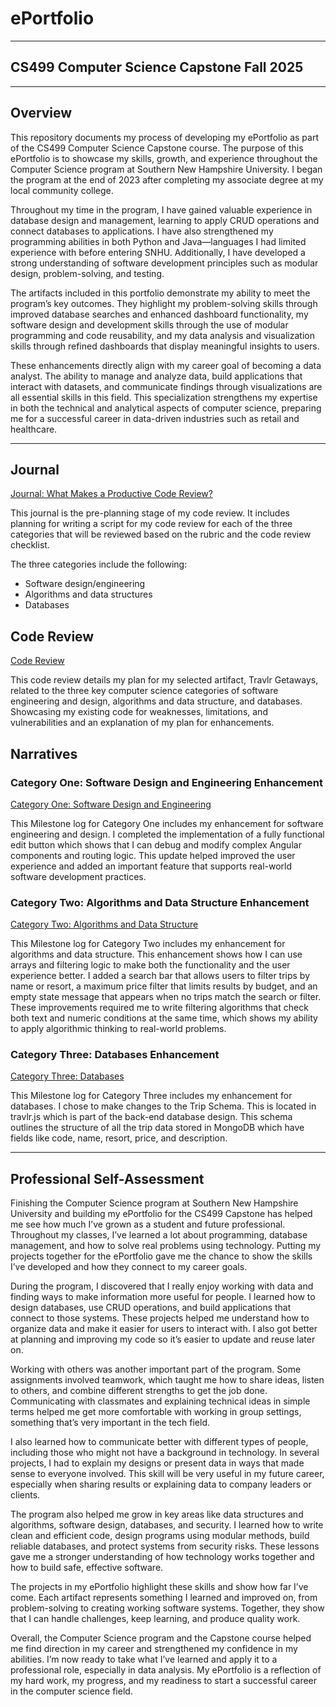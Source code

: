 # ePortfolio

---

## CS499 Computer Science Capstone Fall 2025

---

## Overview

This repository documents my process of developing my ePortfolio as part of the CS499 Computer Science Capstone course. The purpose of this ePortfolio is to showcase my skills, growth, and experience throughout the Computer Science program at Southern New Hampshire University. I began the program at the end of 2023 after completing my associate degree at my local community college.

Throughout my time in the program, I have gained valuable experience in database design and management, learning to apply CRUD operations and connect databases to applications. I have also strengthened my programming abilities in both Python and Java—languages I had limited experience with before entering SNHU. Additionally, I have developed a strong understanding of software development principles such as modular design, problem-solving, and testing.

The artifacts included in this portfolio demonstrate my ability to meet the program’s key outcomes. They highlight my problem-solving skills through improved database searches and enhanced dashboard functionality, my software design and development skills through the use of modular programming and code reusability, and my data analysis and visualization skills through refined dashboards that display meaningful insights to users.

These enhancements directly align with my career goal of becoming a data analyst. The ability to manage and analyze data, build applications that interact with datasets, and communicate findings through visualizations are all essential skills in this field. This specialization strengthens my expertise in both the technical and analytical aspects of computer science, preparing me for a successful career in data-driven industries such as retail and healthcare.

---

## Journal

[Journal: What Makes a Productive Code Review?](https://github.com/mkloc2020/CS499-ePortfolio/blob/main/Journal%201.docx)

This journal is the pre-planning stage of my code review. It includes planning for writing a script for my code review for each of the three categories that will be reviewed based on the rubric and the code review checklist.

The three categories include the following: 

- Software design/engineering
- Algorithms and data structures
- Databases

## Code Review

[Code Review](https://www.dailymotion.com/video/x9rt22q "CS499 Code Review Video")

This code review details my plan for my selected artifact, Travlr Getaways, related to the three key computer science categories of software engineering and design, algorithms and data structure, and databases. Showcasing my existing code for weaknesses, limitations, and vulnerabilities and an explanation of my plan for enhancements.


## Narratives

### Category One: Software Design and Engineering Enhancement

[Category One: Software Design and Engineering](https://github.com/mkloc2020/CS499-ePortfolio/blob/main/Milestone%20Logs/Milestone%20Two.docx)

This Milestone log for Category One includes my enhancement for software engineering and design. I completed the implementation of a fully functional edit button which shows that I can debug and modify complex Angular components and routing logic. This update helped improved the user experience and added an important feature that supports real-world software development practices.

### Category Two: Algorithms and Data Structure Enhancement

[Category Two: Algorithms and Data Structure](https://github.com/mkloc2020/CS499-ePortfolio/blob/main/Milestone%20Logs/Milestone%20Three.docx)

This Milestone log for Category Two includes my enhancement for algorithms and data structure. This enhancement shows how I can use arrays and filtering logic to make both the functionality and the user experience better. I added a search bar that allows users to filter trips by name or resort, a maximum price filter that limits results by budget, and an empty state message that appears when no trips match the search or filter. These improvements required me to write filtering algorithms that check both text and numeric conditions at the same time, which shows my ability to apply algorithmic thinking to real-world problems.

### Category Three: Databases Enhancement

[Category Three: Databases](https://github.com/mkloc2020/CS499-ePortfolio/blob/main/Milestone%20Logs/Milestone%20Four.docx)</br>

This Milestone log for Category Three includes my enhancement for databases. I chose to make changes to the Trip Schema. This is located in travlr.js which is part of the back-end database design. This schema outlines the structure of all the trip data stored in MongoDB which have fields like code, name, resort, price, and description.


---

## Professional Self-Assessment

Finishing the Computer Science program at Southern New Hampshire University and building my ePortfolio for the CS499 Capstone has helped me see how much I’ve grown as a student and future professional. Throughout my classes, I’ve learned a lot about programming, database management, and how to solve real problems using technology. Putting my projects together for the ePortfolio gave me the chance to show the skills I’ve developed and how they connect to my career goals.

During the program, I discovered that I really enjoy working with data and finding ways to make information more useful for people. I learned how to design databases, use CRUD operations, and build applications that connect to those systems. These projects helped me understand how to organize data and make it easier for users to interact with. I also got better at planning and improving my code so it’s easier to update and reuse later on.

Working with others was another important part of the program. Some assignments involved teamwork, which taught me how to share ideas, listen to others, and combine different strengths to get the job done. Communicating with classmates and explaining technical ideas in simple terms helped me get more comfortable with working in group settings, something that’s very important in the tech field.

I also learned how to communicate better with different types of people, including those who might not have a background in technology. In several projects, I had to explain my designs or present data in ways that made sense to everyone involved. This skill will be very useful in my future career, especially when sharing results or explaining data to company leaders or clients.

The program also helped me grow in key areas like data structures and algorithms, software design, databases, and security. I learned how to write clean and efficient code, design programs using modular methods, build reliable databases, and protect systems from security risks. These lessons gave me a stronger understanding of how technology works together and how to build safe, effective software.

The projects in my ePortfolio highlight these skills and show how far I’ve come. Each artifact represents something I learned and improved on, from problem-solving to creating working software systems. Together, they show that I can handle challenges, keep learning, and produce quality work.

Overall, the Computer Science program and the Capstone course helped me find direction in my career and strengthened my confidence in my abilities. I’m now ready to take what I’ve learned and apply it to a professional role, especially in data analysis. My ePortfolio is a reflection of my hard work, my progress, and my readiness to start a successful career in the computer science field.
